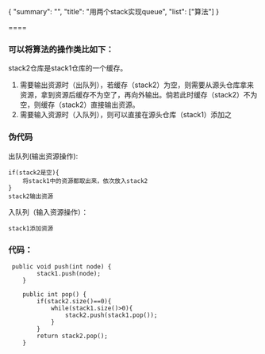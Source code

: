 
{
    "summary": "",
    "title": "用两个stack实现queue",
    "list": ["算法"]
}

====


### 可以将算法的操作类比如下：
stack2仓库是stack1仓库的一个缓存。
1. 需要输出资源时（出队列），若缓存（stack2）为空，则需要从源头仓库拿来资源，拿到资源后缓存不为空了，再向外输出。倘若此时缓存（stack2）不为空，则缓存（stack2）直接输出资源。
2. 需要输入资源时（入队列），则可以直接在源头仓库（stack1）添加之

### 伪代码
出队列(输出资源操作):
```
if(stack2是空){
    将stack1中的资源都取出来，依次放入stack2
}
stack2输出资源
```
入队列（输入资源操作）：
```
stack1添加资源
```

### 代码：
```
 public void push(int node) {
        stack1.push(node);
    }
    
    public int pop() {
        if(stack2.size()==0){
            while(stack1.size()>0){
                stack2.push(stack1.pop());
            }    
        }
    	return stack2.pop();
    }
```